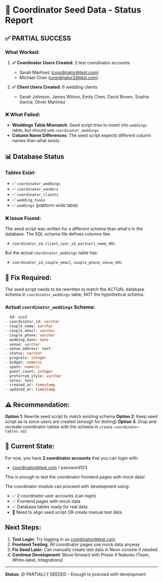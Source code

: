 # 🌱 Coordinator Seed Data - Status Report

## ✅ PARTIAL SUCCESS

### What Worked:
1. **✅ Coordinator Users Created**: 2 test coordinator accounts
   - Sarah Martinez (coordinator@test.com)
   - Michael Chen (coordinator2@test.com)
   
2. **✅ Client Users Created**: 6 wedding clients
   - Sarah Johnson, James Wilson, Emily Chen, David Brown, Sophia Garcia, Oliver Martinez

### ❌ What Failed:
- **Weddings Table Mismatch**: Seed script tries to insert into `weddings` table, but should use `coordinator_weddings`
- **Column Name Differences**: The seed script expects different column names than what exists

## 📊 Database Status

### Tables Exist:
- ✅ `coordinator_weddings` 
- ✅ `coordinator_vendors`
- ✅ `coordinator_clients`
- ✅ `wedding_tasks`
- ✅ `weddings` (platform-wide table)

### ❌ Issue Found:
The seed script was written for a different schema than what's in the database. The SQL schema file defines columns like:
- `coordinator_id`, `client_user_id`, `partner1_name`, etc.

But the actual `coordinator_weddings` table has:
- `coordinator_id`, `couple_email`, `couple_phone`, `venue`, etc.

## 🔧 Fix Required:

The seed script needs to be rewritten to match the ACTUAL database schema in `coordinator_weddings` table, NOT the hypothetical schema.

### Actual `coordinator_weddings` Schema:
```sql
- id: uuid
- coordinator_id: varchar
- couple_name: varchar
- couple_email: varchar
- couple_phone: varchar
- wedding_date: date
- venue: varchar
- venue_address: text
- status: varchar
- progress: integer
- budget: numeric
- spent: numeric
- guest_count: integer
- preferred_style: varchar
- notes: text
- created_at: timestamp
- updated_at: timestamp
```

## ⚠️ Recommendation:

**Option 1**: Rewrite seed script to match existing schema
**Option 2**: Keep seed script as-is since users are created (enough for testing)
**Option 3**: Drop and recreate coordinator tables with the schema in `create-coordinator-tables.sql`

## 🎯 Current State:

For now, you have **2 coordinator accounts** that you can login with:
- coordinator@test.com / password123

This is enough to test the coordinator frontend pages with mock data!

The coordinator module can proceed with development using:
- ✅ 2 coordinator user accounts (can login)
- ✅ Frontend pages with mock data
- ✅ Database tables ready for real data
- 🚧 Need to align seed script OR create manual test data

##  Next Steps:

1. **Test Login**: Try logging in as coordinator@test.com
2. **Frontend Testing**: All coordinator pages use mock data anyway
3. **Fix Seed Later**: Can manually create test data in Neon console if needed
4. **Continue Development**: Move forward with Phase 4 features (Team, White-label, Integrations)

---

**Status**: 🟡 PARTIALLY SEEDED - Enough to proceed with development
